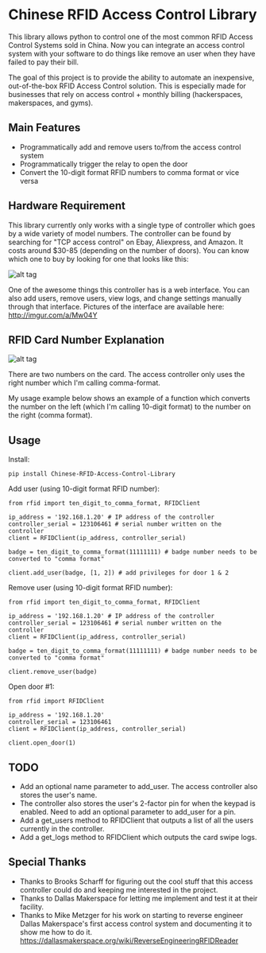 Chinese RFID Access Control Library
========================

This library allows python to control one of the most common RFID Access Control Systems sold in China. Now you can integrate an access 
control system with your software to do things like remove an user when they have failed to pay their bill. 

The goal of this project is to provide the ability to automate an inexpensive, out-of-the-box RFID Access Control solution. This is 
especially made for businesses that rely on access control + monthly billing (hackerspaces, makerspaces, and gyms).

Main Features
-----

- Programmatically add and remove users to/from the access control system
- Programmatically trigger the relay to open the door
- Convert the 10-digit format RFID numbers to comma format or vice versa

Hardware Requirement
-----
This library currently only works with a single type of controller which goes by a wide variety of model numbers. The controller can 
be found by searching for "TCP access control" on Ebay, Aliexpress, and Amazon. It costs around $30-85 (depending on the number of 
doors). You can know which one to buy by looking for one that looks like this:

![alt tag](https://raw.githubusercontent.com/pawl/Chinese-RFID-Access-Control-Library/master/access_controller.png)

One of the awesome things this controller has is a web interface. You can also add users, remove users, view logs, and change settings 
manually through that interface. Pictures of the interface are available here: http://imgur.com/a/Mw04Y

RFID Card Number Explanation
-----
![alt tag](https://raw.githubusercontent.com/pawl/Chinese-RFID-Access-Control-Library/master/rfid_card_number_explanation.png)

There are two numbers on the card. The access controller only uses the right number which I'm calling comma-format.

My usage example below shows an example of a function which converts the number on the left (which I'm calling 10-digit format) 
to the number on the right (comma format).

Usage
-----
Install:

	pip install Chinese-RFID-Access-Control-Library

Add user (using 10-digit format RFID number):

	from rfid import ten_digit_to_comma_format, RFIDClient

	ip_address = '192.168.1.20' # IP address of the controller
	controller_serial = 123106461 # serial number written on the controller
	client = RFIDClient(ip_address, controller_serial)

	badge = ten_digit_to_comma_format(11111111) # badge number needs to be converted to "comma format"

	client.add_user(badge, [1, 2]) # add privileges for door 1 & 2

Remove user (using 10-digit format RFID number):

	from rfid import ten_digit_to_comma_format, RFIDClient

	ip_address = '192.168.1.20' # IP address of the controller
	controller_serial = 123106461 # serial number written on the controller
	client = RFIDClient(ip_address, controller_serial)

	badge = ten_digit_to_comma_format(11111111) # badge number needs to be converted to "comma format"

	client.remove_user(badge)
	
Open door #1:

	from rfid import RFIDClient

	ip_address = '192.168.1.20'
	controller_serial = 123106461
	client = RFIDClient(ip_address, controller_serial)

	client.open_door(1)
	
TODO
-----
- Add an optional name parameter to add_user. The access controller also stores the user's name.
- The controller also stores the user's 2-factor pin for when the keypad is enabled. Need to add an optional parameter to add_user for a pin.
- Add a get_users method to RFIDClient that outputs a list of all the users currently in the controller.
- Add a get_logs method to RFIDClient which outputs the card swipe logs.

Special Thanks
-----
- Thanks to Brooks Scharff for figuring out the cool stuff that this access controller could do and keeping me interested in the project.
- Thanks to Dallas Makerspace for letting me implement and test it at their facility. 
- Thanks to Mike Metzger for his work on starting to reverse engineer Dallas Makerspace's first access control system and documenting it to show me how to do it. https://dallasmakerspace.org/wiki/ReverseEngineeringRFIDReader
